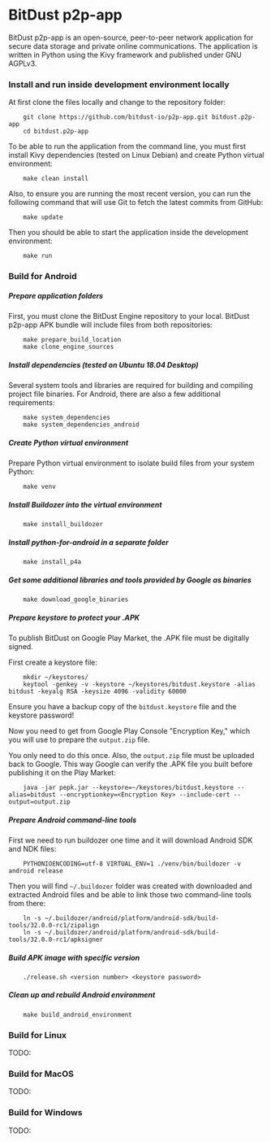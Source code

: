 # BitDust p2p-app

BitDust p2p-app is an open-source, peer-to-peer network application for secure data storage and private online communications. The application is written in Python using the Kivy framework and published under GNU AGPLv3.



### Install and run inside development environment locally

At first clone the files locally and change to the repository folder:

        git clone https://github.com/bitdust-io/p2p-app.git bitdust.p2p-app
        cd bitdust.p2p-app


To be able to run the application from the command line, you must first install Kivy dependencies (tested on Linux Debian) and create Python virtual environment:

        make clean install


Also, to ensure you are running the most recent version, you can run the following command that will use Git to fetch the latest commits from GitHub:

        make update


Then you should be able to start the application inside the development environment:

        make run



### Build for Android

##### Prepare application folders

First, you must clone the BitDust Engine repository to your local. BitDust p2p-app APK bundle will include files from both repositories:

        make prepare_build_location
        make clone_engine_sources



##### Install dependencies (tested on Ubuntu 18.04 Desktop)

Several system tools and libraries are required for building and compiling project file binaries. For Android, there are also a few additional requirements:

        make system_dependencies
        make system_dependencies_android



##### Create Python virtual environment

Prepare Python virtual environment to isolate build files from your system Python:

        make venv



##### Install Buildozer into the virtual environment

        make install_buildozer



##### Install python-for-android in a separate folder

        make install_p4a



##### Get some additional libraries and tools provided by Google as binaries

        make download_google_binaries



##### Prepare keystore to protect your .APK

To publish BitDust on Google Play Market, the .APK file must be digitally signed.

First create a keystore file:

        mkdir ~/keystores/
        keytool -genkey -v -keystore ~/keystores/bitdust.keystore -alias bitdust -keyalg RSA -keysize 4096 -validity 60000


Ensure you have a backup copy of the `bitdust.keystore` file and the keystore password!

Now you need to get from Google Play Console "Encryption Key," which you will use to prepare the `output.zip` file.

You only need to do this once. Also, the `output.zip` file must be uploaded back to Google. This way Google can verify the .APK file you built before publishing it on the Play Market:

        java -jar pepk.jar --keystore=~/keystores/bitdust.keystore --alias=bitdust --encryptionkey=<Encryption Key> --include-cert --output=output.zip



##### Prepare Android command-line tools

First we need to run buildozer one time and it will download Android SDK and NDK files:

        PYTHONIOENCODING=utf-8 VIRTUAL_ENV=1 ./venv/bin/buildozer -v android release


Then you will find `~/.buildozer` folder was created with downloaded and extracted Android files and be able to link those two command-line tools from there:

        ln -s ~/.buildozer/android/platform/android-sdk/build-tools/32.0.0-rc1/zipalign
        ln -s ~/.buildozer/android/platform/android-sdk/build-tools/32.0.0-rc1/apksigner



##### Build APK image with specific version

        ./release.sh <version number> <keystore password>



##### Clean up and rebuild Android environment

        make build_android_environment



### Build for Linux

TODO:



### Build for MacOS

TODO:



### Build for Windows

TODO:

